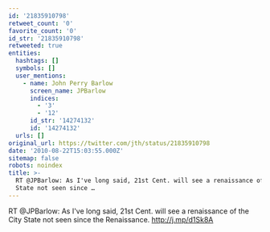 ```yaml
---
id: '21835910798'
retweet_count: '0'
favorite_count: '0'
id_str: '21835910798'
retweeted: true
entities:
  hashtags: []
  symbols: []
  user_mentions:
    - name: John Perry Barlow
      screen_name: JPBarlow
      indices:
        - '3'
        - '12'
      id_str: '14274132'
      id: '14274132'
  urls: []
original_url: https://twitter.com/jth/status/21835910798
date: '2010-08-22T15:03:55.000Z'
sitemap: false
robots: noindex
title: >-
  RT @JPBarlow: As I've long said, 21st Cent. will see a renaissance of the City
  State not seen since …
---
```


RT @JPBarlow: As I've long said, 21st Cent. will see a renaissance of the City State not seen since the Renaissance. http://j.mp/d1Sk8A